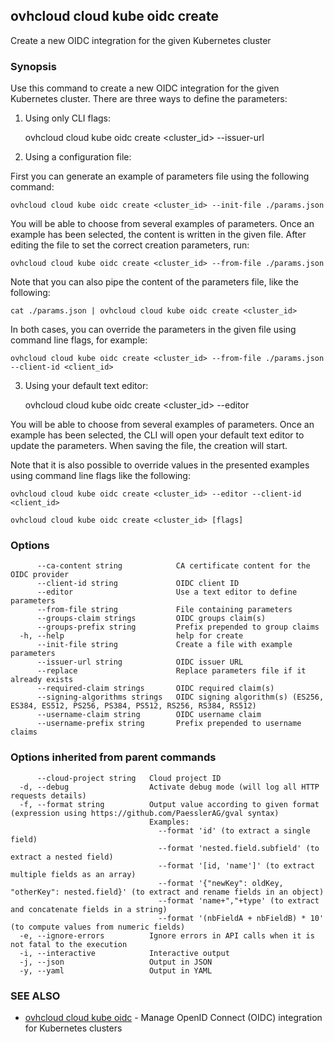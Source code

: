 ## ovhcloud cloud kube oidc create

Create a new OIDC integration for the given Kubernetes cluster

### Synopsis

Use this command to create a new OIDC integration for the given Kubernetes cluster.
There are three ways to define the parameters:

1. Using only CLI flags:

	ovhcloud cloud kube oidc create <cluster_id> --issuer-url <url>

2. Using a configuration file:

  First you can generate an example of parameters file using the following command:

	ovhcloud cloud kube oidc create <cluster_id> --init-file ./params.json

  You will be able to choose from several examples of parameters. Once an example has been selected, the content is written in the given file.
  After editing the file to set the correct creation parameters, run:

	ovhcloud cloud kube oidc create <cluster_id> --from-file ./params.json

  Note that you can also pipe the content of the parameters file, like the following:

	cat ./params.json | ovhcloud cloud kube oidc create <cluster_id>

  In both cases, you can override the parameters in the given file using command line flags, for example:

	ovhcloud cloud kube oidc create <cluster_id> --from-file ./params.json --client-id <client_id>

3. Using your default text editor:

	ovhcloud cloud kube oidc create <cluster_id> --editor

  You will be able to choose from several examples of parameters. Once an example has been selected, the CLI will open your
  default text editor to update the parameters. When saving the file, the creation will start.

  Note that it is also possible to override values in the presented examples using command line flags like the following:

	ovhcloud cloud kube oidc create <cluster_id> --editor --client-id <client_id>


```
ovhcloud cloud kube oidc create <cluster_id> [flags]
```

### Options

```
      --ca-content string            CA certificate content for the OIDC provider
      --client-id string             OIDC client ID
      --editor                       Use a text editor to define parameters
      --from-file string             File containing parameters
      --groups-claim strings         OIDC groups claim(s)
      --groups-prefix string         Prefix prepended to group claims
  -h, --help                         help for create
      --init-file string             Create a file with example parameters
      --issuer-url string            OIDC issuer URL
      --replace                      Replace parameters file if it already exists
      --required-claim strings       OIDC required claim(s)
      --signing-algorithms strings   OIDC signing algorithm(s) (ES256, ES384, ES512, PS256, PS384, PS512, RS256, RS384, RS512)
      --username-claim string        OIDC username claim
      --username-prefix string       Prefix prepended to username claims
```

### Options inherited from parent commands

```
      --cloud-project string   Cloud project ID
  -d, --debug                  Activate debug mode (will log all HTTP requests details)
  -f, --format string          Output value according to given format (expression using https://github.com/PaesslerAG/gval syntax)
                               Examples:
                                 --format 'id' (to extract a single field)
                                 --format 'nested.field.subfield' (to extract a nested field)
                                 --format '[id, 'name']' (to extract multiple fields as an array)
                                 --format '{"newKey": oldKey, "otherKey": nested.field}' (to extract and rename fields in an object)
                                 --format 'name+","+type' (to extract and concatenate fields in a string)
                                 --format '(nbFieldA + nbFieldB) * 10' (to compute values from numeric fields)
  -e, --ignore-errors          Ignore errors in API calls when it is not fatal to the execution
  -i, --interactive            Interactive output
  -j, --json                   Output in JSON
  -y, --yaml                   Output in YAML
```

### SEE ALSO

* [ovhcloud cloud kube oidc](ovhcloud_cloud_kube_oidc.md)	 - Manage OpenID Connect (OIDC) integration for Kubernetes clusters

